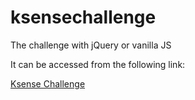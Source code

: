 # ksensechallenge
The challenge with jQuery or vanilla JS

It can be accessed from the following link:

[Ksense Challenge](https://loan.francis.center/ksense.html)